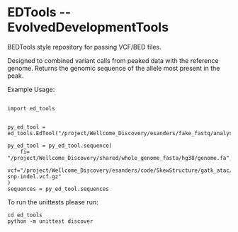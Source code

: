# EDTools -- EvolvedDevelopmentTools

BEDTools style repository for passing VCF/BED files.

Designed to combined variant calls from peaked data with the reference genome. Returns the genomic sequence of the allele most present in the peak.

Example Usage:

```

import ed_tools


py_ed_tool = ed_tools.EdTool("/project/Wellcome_Discovery/esanders/fake_fastq/analysis_regions.txt")

py_ed_tool = py_ed_tool.sequence(
    fi= "/project/Wellcome_Discovery/shared/whole_genome_fasta/hg38/genome.fa",
    vcf="/project/Wellcome_Discovery/esanders/code/SkewStructure/gatk_atac/gatk-snp-indel.vcf.gz"
)
sequences = py_ed_tool.sequences

```

To run the unittests please run:

```
cd ed_tools
python -m unittest discover
```

